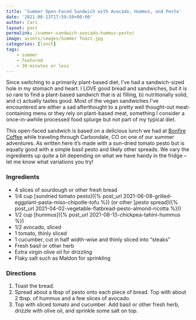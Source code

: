 ```yaml
---
title: 'Summer Open-Faced Sandwich with Avocado, Hummus, and Pesto'
date: '2021-08-13T17:59:50+00:00'
author: Cari
layout: post
permalink: /summer-sandwich-avocado-hummus-pesto/
image: assets/images/Summer Toast.jpg
categories: [lunch]
tags:
    - summer
    - featured
    - 30-minutes or less
---
```


Since switching to a primarily plant-based diet, I’ve had a sandwich-sized hole in my stomach and heart. I LOVE good bread and sandwiches, but it is so rare to find a plant-based sandwich that is a) filling, b) nutritionally solid, and c) actually tastes good. Most of the vegan sandwiches I’ve encountered are either a sad afterthought to a pretty well thought-out meat-containing menu or they rely on plant-based meat, something I consider a once-in-awhile processed food splurge but not part of my typical diet.

This open-faced sandwich is based on a delicious lunch we had at [Bonfire Coffee](https://bonfirecoffee.com/) while traveling through Carbondale, CO on one of our summer adventures. As written here it’s made with a sun-dried tomato pesto but is equally good with a simple basil pesto and likely other spreads. We vary the ingredients up quite a bit depending on what we have handy in the fridge – let me know what variations you try!

### Ingredients

- 4 slices of sourdough or other fresh bread
- 1/4 cup [sundried tomato pesto]({% post_url 2021-06-08-grilled-eggplant-pasta-miso-chipotle-tofu %}) (or other [pesto spread]({% post_url 2021-04-02-vegetable-flatbread-pesto-almond-ricotta %}))
- 1/2 cup [hummus]({% post_url 2021-08-13-chickpea-tahini-hummus %})
- 1/2 avocado, sliced
- 1 tomato, thinly sliced
- 1 cucumber, cut in half width-wise and thinly sliced into “steaks”
- Fresh basil or other herb
- Extra virgin olive oil for drizzling
- Flaky salt such as Maldon for sprinkling

### Directions

1. Toast the bread.
2. Spread about a tbsp of pesto onto each piece of bread. Top with about 2 tbsp. of hummus and a few slices of avocado.
3. Top with sliced tomato and cucumber. Add basil or other fresh herb, drizzle with olive oil, and sprinkle some salt on top.